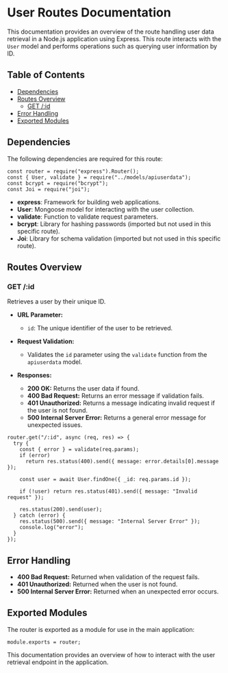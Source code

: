 # User Routes Documentation

This documentation provides an overview of the route handling user data retrieval in a Node.js application using Express. This route interacts with the `User` model and performs operations such as querying user information by ID.

## Table of Contents

- [Dependencies](#dependencies)
- [Routes Overview](#routes-overview)
  - [GET /:id](#get-id)
- [Error Handling](#error-handling)
- [Exported Modules](#exported-modules)

## Dependencies

The following dependencies are required for this route:

```
const router = require("express").Router();
const { User, validate } = require("../models/apiuserdata");
const bcrypt = require("bcrypt");
const Joi = require("joi");
```

- **express**: Framework for building web applications.
- **User**: Mongoose model for interacting with the user collection.
- **validate**: Function to validate request parameters.
- **bcrypt**: Library for hashing passwords (imported but not used in this specific route).
- **Joi**: Library for schema validation (imported but not used in this specific route).

## Routes Overview

### GET /:id

Retrieves a user by their unique ID.

- **URL Parameter:**

  - `id`: The unique identifier of the user to be retrieved.

- **Request Validation:**

  - Validates the `id` parameter using the `validate` function from the `apiuserdata` model.

- **Responses:**
  - **200 OK:** Returns the user data if found.
  - **400 Bad Request:** Returns an error message if validation fails.
  - **401 Unauthorized:** Returns a message indicating invalid request if the user is not found.
  - **500 Internal Server Error:** Returns a general error message for unexpected issues.

```
router.get("/:id", async (req, res) => {
  try {
    const { error } = validate(req.params);
    if (error)
      return res.status(400).send({ message: error.details[0].message });

    const user = await User.findOne({ _id: req.params.id });

    if (!user) return res.status(401).send({ message: "Invalid request" });

    res.status(200).send(user);
  } catch (error) {
    res.status(500).send({ message: "Internal Server Error" });
    console.log("error");
  }
});
```

## Error Handling

- **400 Bad Request:** Returned when validation of the request fails.
- **401 Unauthorized:** Returned when the user is not found.
- **500 Internal Server Error:** Returned when an unexpected error occurs.

## Exported Modules

The router is exported as a module for use in the main application:

```
module.exports = router;
```

This documentation provides an overview of how to interact with the user retrieval endpoint in the application.
